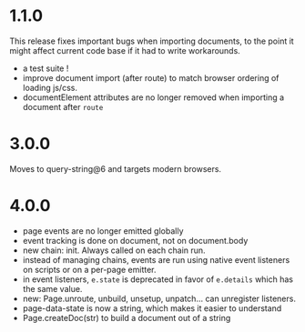 1.1.0
=====

This release fixes important bugs when importing documents, to the point it
might affect current code base if it had to write workarounds.

* a test suite !
* improve document import (after route) to match browser ordering of loading js/css.
* documentElement attributes are no longer removed when importing a document after `route`

3.0.0
=====

Moves to query-string@6 and targets modern browsers.


4.0.0
=====

- page events are no longer emitted globally
- event tracking is done on document, not on document.body
- new chain: init. Always called on each chain run.
- instead of managing chains, events are run using native event listeners on
scripts or on a per-page emitter.
- in event listeners, `e.state` is deprecated in favor of `e.details` which 
has the same value.
- new: Page.unroute, unbuild, unsetup, unpatch... can unregister listeners.
- page-data-state is now a string, which makes it easier to understand
- Page.createDoc(str) to build a document out of a string
